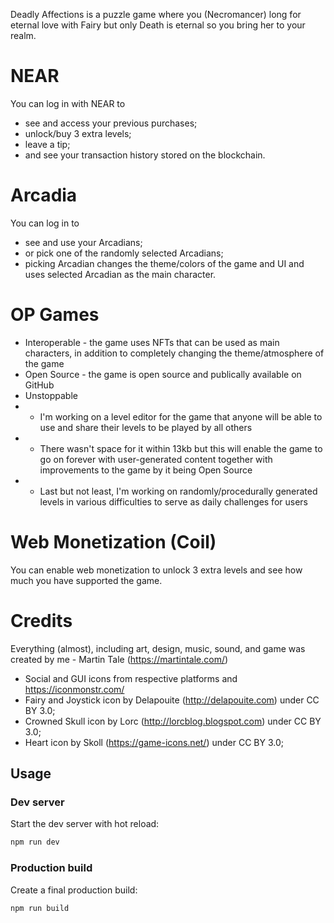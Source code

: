 Deadly Affections is a puzzle game where you (Necromancer) long for eternal love with Fairy but only Death is eternal so you bring her to your realm.

# NEAR

You can log in with NEAR to 
- see and access your previous purchases;
- unlock/buy 3 extra levels;
- leave a tip;
- and see your transaction history stored on the blockchain.

# Arcadia

You can log in to 
- see and use your Arcadians;
- or pick one of the randomly selected Arcadians;
- picking Arcadian changes the theme/colors of the game and UI and uses selected Arcadian as the main character.

# OP Games

- Interoperable - the game uses NFTs that can be used as main characters, in addition to completely changing the theme/atmosphere of the game
- Open Source - the game is open source and publically available on GitHub
- Unstoppable 
- - I'm working on a level editor for the game that anyone will be able to use and share their levels to be played by all others
- - There wasn't space for it within 13kb but this will enable the game to go on forever with user-generated content together with improvements to the game by it being Open Source
- - Last but not least, I'm working on randomly/procedurally generated levels in various difficulties to serve as daily challenges for users

# Web Monetization (Coil)

You can enable web monetization to unlock 3 extra levels and see how much you have supported the game.

# Credits

Everything (almost), including art, design, music, sound, and game was created by me - Martin Tale (https://martintale.com/)

- Social and GUI icons from respective platforms and https://iconmonstr.com/
- Fairy and Joystick icon by Delapouite (http://delapouite.com) under CC BY 3.0;
- Crowned Skull icon by Lorc (http://lorcblog.blogspot.com) under CC BY 3.0;
- Heart icon by Skoll (https://game-icons.net/) under CC BY 3.0;

## Usage

### Dev server

Start the dev server with hot reload:

```bash
npm run dev
```

### Production build

Create a final production build:

```bash
npm run build
```
